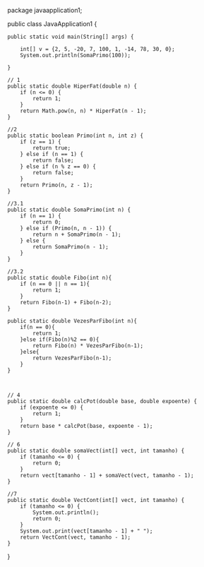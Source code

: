 package javaapplication1;

public class JavaApplication1 {

    public static void main(String[] args) {

        int[] v = {2, 5, -20, 7, 100, 1, -14, 78, 30, 0};
        System.out.println(SomaPrimo(100));

    }

    // 1
    public static double HiperFat(double n) {
        if (n <= 0) {
            return 1;
        }
        return Math.pow(n, n) * HiperFat(n - 1);
    }

    //2
    public static boolean Primo(int n, int z) {
        if (z == 1) {
            return true;
        } else if (n == 1) {
            return false;
        } else if (n % z == 0) {
            return false;
        }
        return Primo(n, z - 1);
    }

    //3.1
    public static double SomaPrimo(int n) {
        if (n == 1) {
            return 0;
        } else if (Primo(n, n - 1)) {
            return n + SomaPrimo(n - 1);
        } else {
            return SomaPrimo(n - 1);
        }
    }

    //3.2
    public static double Fibo(int n){
        if (n == 0 || n == 1){
            return 1;
        }
        return Fibo(n-1) + Fibo(n-2);
    }

    public static double VezesParFibo(int n){
        if(n == 0){
            return 1;
        }else if(Fibo(n)%2 == 0){
            return Fibo(n) * VezesParFibo(n-1);
        }else{
            return VezesParFibo(n-1);
        }
    }
    
    
    
    // 4
    public static double calcPot(double base, double expoente) {
        if (expoente <= 0) {
            return 1;
        }
        return base * calcPot(base, expoente - 1);
    }

    // 6
    public static double somaVect(int[] vect, int tamanho) {
        if (tamanho <= 0) {
            return 0;
        }
        return vect[tamanho - 1] + somaVect(vect, tamanho - 1);
    }

    //7
    public static double VectCont(int[] vect, int tamanho) {
        if (tamanho <= 0) {
            System.out.println();
            return 0;
        }
        System.out.print(vect[tamanho - 1] + " ");
        return VectCont(vect, tamanho - 1);
    }

}

